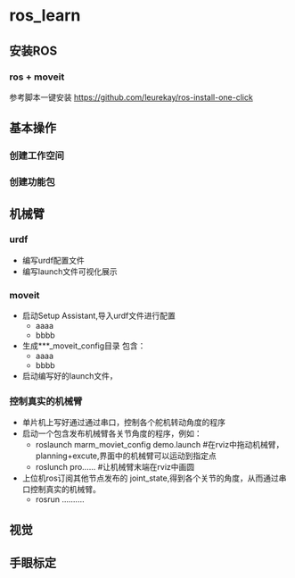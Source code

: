 # ros_learn

## 安装ROS

### ros + moveit
参考脚本一键安装
https://github.com/leurekay/ros-install-one-click

## 基本操作
### 创建工作空间

### 创建功能包


## 机械臂

### urdf
- 编写urdf配置文件
- 编写launch文件可视化展示
  
### moveit
- 启动Setup Assistant,导入urdf文件进行配置
  - aaaa
  - bbbb
- 生成***_moveit_config目录
  包含：
  - aaaa
  - bbbb
- 启动编写好的launch文件，

### 控制真实的机械臂
- 单片机上写好通过通过串口，控制各个舵机转动角度的程序
- 启动一个包含发布机械臂各关节角度的程序，例如：
  - roslaunch marm_moviet_config demo.launch    #在rviz中拖动机械臂，planning+excute,界面中的机械臂可以运动到指定点
  - roslunch pro......    #让机械臂末端在rviz中画圆
- 上位机ros订阅其他节点发布的 joint_state,得到各个关节的角度，从而通过串口控制真实的机械臂。
  - rosrun ..........


## 视觉

## 手眼标定



